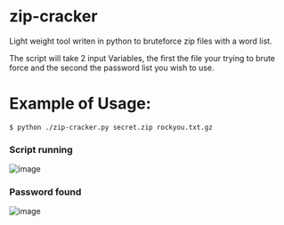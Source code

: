 # zip-cracker
Light weight tool writen in python to bruteforce zip files with a word list.

The script will take 2 input Variables, the first the file your trying to brute force and the second the password list you wish to use.
# Example of Usage:

```shell-session
$ python ./zip-cracker.py secret.zip rockyou.txt.gz 
```
### Script running
![image](https://user-images.githubusercontent.com/20655589/186168447-25507be0-c8e4-427e-9895-f7c26479fae1.png)
### Password found
![image](https://user-images.githubusercontent.com/20655589/186169106-41023910-3581-4e7e-aeb9-c1114598e2a4.png)
